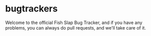 # bugtrackers
Welcome to the official Fish Slap Bug Tracker, and if you have any problems, you can always do pull requests, and we'll take care of it.

